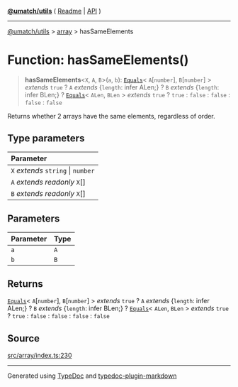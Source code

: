 [**@umatch/utils**](../../README.md) ( [Readme](../../README.md) \| [API](../../API.md) )

---

[@umatch/utils](../../API.md) > [array](../README.md) > hasSameElements

# Function: hasSameElements()

> **hasSameElements**\<`X`, `A`, `B`\>(`a`, `b`): [`Equals`](../../index/type-aliases/type-alias.Equals.md)\< `A`[`number`], `B`[`number`] \> _extends_ `true` ? `A` _extends_ \{`length`: infer ALen;} ? `B` _extends_ \{`length`: infer BLen;} ? [`Equals`](../../index/type-aliases/type-alias.Equals.md)\< `ALen`, `BLen` \> _extends_ `true` ? `true` : `false` : `false` : `false` : `false`

Returns whether 2 arrays have the same elements, regardless of order.

## Type parameters

| Parameter                          |
| :--------------------------------- |
| `X` _extends_ `string` \| `number` |
| `A` _extends_ _readonly_ `X`[]     |
| `B` _extends_ _readonly_ `X`[]     |

## Parameters

| Parameter | Type |
| :-------- | :--- |
| `a`       | `A`  |
| `b`       | `B`  |

## Returns

[`Equals`](../../index/type-aliases/type-alias.Equals.md)\< `A`[`number`], `B`[`number`] \> _extends_ `true` ? `A` _extends_ \{`length`: infer ALen;} ? `B` _extends_ \{`length`: infer BLen;} ? [`Equals`](../../index/type-aliases/type-alias.Equals.md)\< `ALen`, `BLen` \> _extends_ `true` ? `true` : `false` : `false` : `false` : `false`

## Source

[src/array/index.ts:230](https://github.com/umatch-oficial/utils/blob/51f6213/src/array/index.ts#L230)

---

Generated using [TypeDoc](https://typedoc.org/) and [typedoc-plugin-markdown](https://www.npmjs.com/package/typedoc-plugin-markdown)
